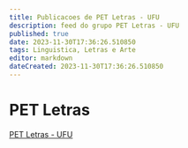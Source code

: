 ```yaml
---
title: Publicacoes de PET Letras - UFU
description: feed do grupo PET Letras - UFU
published: true
date: 2023-11-30T17:36:26.510850
tags: Linguistica, Letras e Arte
editor: markdown
dateCreated: 2023-11-30T17:36:26.510850
---
```


# PET Letras
[PET Letras - UFU](/grupo/160PETLetrasUFU.md)